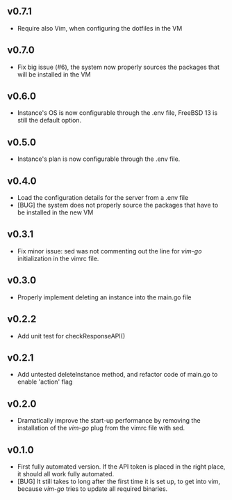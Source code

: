 ## v0.7.1
* Require also Vim, when configuring the dotfiles in the VM
## v0.7.0
* Fix big issue (#6), the system now properly sources the packages that will be installed in the VM
## v0.6.0
* Instance's OS is now configurable through the .env file, FreeBSD 13 is still the default option.
## v0.5.0
* Instance's plan is now configurable through the .env file.
## v0.4.0
* Load the configuration details for the server from a .env file
* [BUG] the system does not properly source the packages that have to be installed in the new VM
## v0.3.1
* Fix minor issue: sed was not commenting out the line for _vim-go_ initialization in the vimrc file.
## v0.3.0
* Properly implement deleting an instance into the main.go file
## v0.2.2
* Add unit test for checkResponseAPI()
## v0.2.1
* Add untested deleteInstance method, and refactor code of main.go to enable 'action' flag
## v0.2.0
* Dramatically improve the start-up performance by removing the installation of the _vim-go_ plug from the vimrc file with sed.

## v0.1.0
* First fully automated version. If the API token is placed in the right place, it should all work fully automated.
* [BUG] It still takes to long after the first time it is set up, to get into vim, because _vim-go_ tries to update all required binaries.
